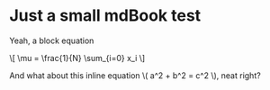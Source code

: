 # Just a small mdBook test

Yeah, a block equation

\\[ \mu = \frac{1}{N} \sum_{i=0} x_i \\]

And what about this inline equation \\( a^2 + b^2 = c^2 \\), neat right?
